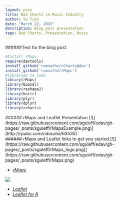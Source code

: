 ```yaml
---
layout: pres
title: Bad Charts in Music Industry
author: Yu Tian
date: "March 22, 2015"
description: Blog post presentation
tags: Bad Charts, Presentation, Music
---
```

<section>
######Test for the blog post.

```r
#Install rMaps
require(devtools)
install_github('ramnathv/rCharts@dev')
install_github('ramnathv/rMaps')
#libraries to load
library(rMaps)
library(Quandl)
library(reshape2)
library(knitr)
library(plyr)
library(dplyr)
library(rcharts)
```

</section>

<section>
###### rMaps and Leaflet Presentation
[![](https://raw.githubusercontent.com/sguleff/edav/gh-pages/_posts/sguleff/rMapsExample.png)](http://rpubs.com/mbisaha/63535)
</section>

<section>
###### rMaps and Leaflet links to get you started
[![](https://raw.githubusercontent.com/sguleff/edav/gh-pages/_posts/sguleff/rMaps_logo.png)](https://raw.githubusercontent.com/sguleff/edav/gh-pages/_posts/sguleff/rMaps.png)

* [*rMaps*](http://rmaps.github.io)

[![](https://raw.githubusercontent.com/sguleff/edav/gh-pages/_posts/sguleff/Leaflet_logo.png)](https://raw.githubusercontent.com/sguleff/edav/gh-pages/_posts/sguleff/Leaflet_logo.png)

* [*Leaflet*](http://leafletjs.com)
* [*Leaflet for R*](http://rstudio.github.io/leaflet/)
</section>

